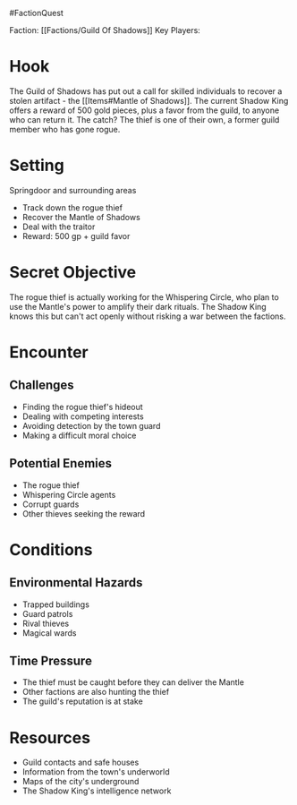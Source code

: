 #FactionQuest

Faction: [[Factions/Guild Of Shadows]]
Key Players:

# Hook

The Guild of Shadows has put out a call for skilled individuals to recover a stolen artifact - the [[Items#Mantle of Shadows]]. The current Shadow King offers a reward of 500 gold pieces, plus a favor from the guild, to anyone who can return it. The catch? The thief is one of their own, a former guild member who has gone rogue.

# Setting

Springdoor and surrounding areas

- Track down the rogue thief
- Recover the Mantle of Shadows
- Deal with the traitor
- Reward: 500 gp + guild favor

# Secret Objective

The rogue thief is actually working for the Whispering Circle, who plan to use the Mantle's power to amplify their dark rituals. The Shadow King knows this but can't act openly without risking a war between the factions.

# Encounter

## Challenges

- Finding the rogue thief's hideout
- Dealing with competing interests
- Avoiding detection by the town guard
- Making a difficult moral choice

## Potential Enemies

- The rogue thief
- Whispering Circle agents
- Corrupt guards
- Other thieves seeking the reward

# Conditions

## Environmental Hazards

- Trapped buildings
- Guard patrols
- Rival thieves
- Magical wards

## Time Pressure

- The thief must be caught before they can deliver the Mantle
- Other factions are also hunting the thief
- The guild's reputation is at stake

# Resources

- Guild contacts and safe houses
- Information from the town's underworld
- Maps of the city's underground
- The Shadow King's intelligence network
